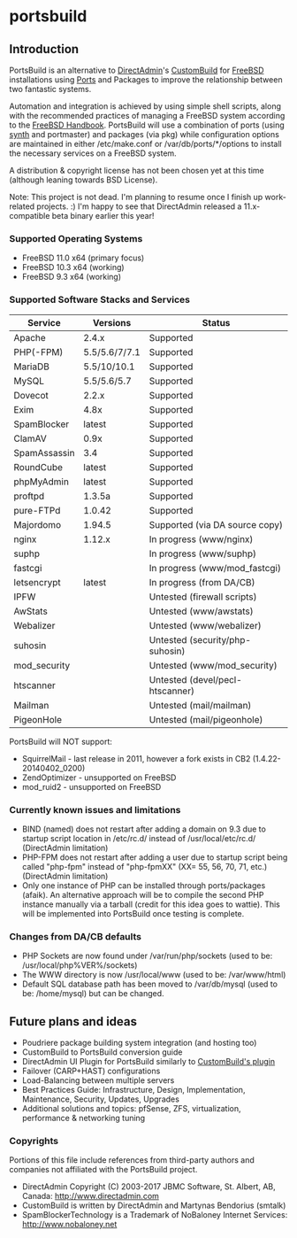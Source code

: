 # portsbuild


## Introduction
PortsBuild is an alternative to [DirectAdmin](http://www.directadmin.com)'s [CustomBuild](http://forum.directadmin.com/showthread.php?t=44743) for [FreeBSD](http://www.freebsd.org) installations using [Ports](http://www.freebsd.org/doc/en_US.ISO8859-1/books/handbook/ports-overview.html) and Packages to improve the relationship between two fantastic systems.

Automation and integration is achieved by using simple shell scripts, along with the recommended practices of managing a FreeBSD system according to the [FreeBSD Handbook](https://www.freebsd.org/handbook). PortsBuild will use a combination of ports (using [synth](https://github.com/jrmarino/synth) and portmaster) and packages (via pkg) while configuration options are maintained in either /etc/make.conf or /var/db/ports/*/options to install the necessary services on a FreeBSD system.

A distribution & copyright license has not been chosen yet at this time (although leaning towards BSD License).

Note: This project is not dead. I'm planning to resume once I finish up work-related projects. :) I'm happy to see that DirectAdmin released a 11.x-compatible beta binary earlier this year!

### Supported Operating Systems
* FreeBSD 11.0 x64 (primary focus)
* FreeBSD 10.3 x64 (working)
* FreeBSD 9.3 x64 (working)

### Supported Software Stacks and Services

Service 		| Versions      | Status
--------------- | ------------- | -------
Apache          | 2.4.x         | Supported
PHP(-FPM)       | 5.5/5.6/7/7.1 | Supported
MariaDB         | 5.5/10/10.1   | Supported
MySQL           | 5.5/5.6/5.7   | Supported
Dovecot         | 2.2.x         | Supported
Exim            | 4.8x          | Supported
SpamBlocker     | latest        | Supported
ClamAV          | 0.9x          | Supported
SpamAssassin    | 3.4           | Supported
RoundCube       | latest        | Supported
phpMyAdmin      | latest        | Supported
proftpd         | 1.3.5a        | Supported
pure-FTPd       | 1.0.42        | Supported
Majordomo       | 1.94.5        | Supported (via DA source copy)
nginx           | 1.12.x        | In progress (www/nginx)
suphp           |               | In progress (www/suphp)
fastcgi         |               | In progress (www/mod_fastcgi)
letsencrypt     | latest        | In progress (from DA/CB)
IPFW            |               | Untested (firewall scripts)
AwStats         |               | Untested (www/awstats)
Webalizer       |               | Untested (www/webalizer)
suhosin         |               | Untested (security/php-suhosin)
mod_security    |               | Untested (www/mod_security)
htscanner       |               | Untested (devel/pecl-htscanner)
Mailman         |               | Untested (mail/mailman)
PigeonHole      |               | Untested (mail/pigeonhole)


PortsBuild will NOT support:
* SquirrelMail - last release in 2011, however a fork exists in CB2 (1.4.22-20140402_0200)
* ZendOptimizer - unsupported on FreeBSD
* mod_ruid2 - unsupported on FreeBSD


### Currently known issues and limitations
* BIND (named) does not restart after adding a domain on 9.3 due to startup script location in /etc/rc.d/ instead of /usr/local/etc/rc.d/ (DirectAdmin limitation)
* PHP-FPM does not restart after adding a user due to startup script being called "php-fpm" instead of "php-fpmXX" (XX= 55, 56, 70, 71, etc.) (DirectAdmin limitation)
* Only one instance of PHP can be installed through ports/packages (afaik). An alternative approach will be to compile the second PHP instance manually via a tarball (credit for this idea goes to wattie). This will be implemented into PortsBuild once testing is complete.

### Changes from DA/CB defaults
* PHP Sockets are now found under /var/run/php/sockets (used to be: /usr/local/php%VER%/sockets)
* The WWW directory is now /usr/local/www (used to be: /var/www/html)
* Default SQL database path has been moved to /var/db/mysql (used to be: /home/mysql) but can be changed.

## Future plans and ideas
* Poudriere package building system integration (and hosting too)
* CustomBuild to PortsBuild conversion guide
* DirectAdmin UI Plugin for PortsBuild similarly to [CustomBuild's plugin](http://forum.directadmin.com/showthread.php?t=48989)
* Failover (CARP+HAST) configurations
* Load-Balancing between multiple servers
* Best Practices Guide: Infrastructure, Design, Implementation, Maintenance, Security, Updates, Upgrades
* Additional solutions and topics: pfSense, ZFS, virtualization, performance & networking tuning


### Copyrights
Portions of this file include references from third-party authors and companies not affiliated with the PortsBuild project.
* DirectAdmin Copyright (C) 2003-2017 JBMC Software, St. Albert, AB, Canada: http://www.directadmin.com
* CustomBuild is written by DirectAdmin and Martynas Bendorius (smtalk)
* SpamBlockerTechnology is a Trademark of NoBaloney Internet Services: http://www.nobaloney.net
